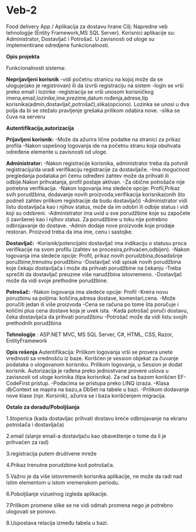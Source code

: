 # Veb-2
Food delivery App / Aplikacija za dostavu hrane
Cilj: Napredne veb tehnologije (Entity Framework,MS SQL Server).
Korisnici aplikacije su: Administrator, Dostavljač i Potrošač. U zavisnosti od uloge su implementirane odredjene funkcionalnosti.

__Opis projekta__

Funkcionalnosti sistema:

__Neprijavljeni korisnik__
    -vidi početnu stranicu na kojoj može da se uloguje(ako je registrovan) ili da izvrši registraciju na sistem
    -login se vrši preko email i lozinke
    -registracija se vrši unosom korisničkog imena,email,lozinike,ime,prezime,datum rođenja,adrese,tip korisnika(admin,dostavljač,potrošač),slika(opciono). Lozinka se unosi u dva polja da bi se otežalo pravljenje grešaka prilikom odabira nove.
    -slika se čuva na serveru
    
__Autentifikacija,autorizacija__

__Prijavljeni korisnik:__
      -Može da ažurira lične podatke na stranici za prikaz profila
      -Nakon uspešnog logovanja ide na početnu stranu koja obuhvata određene elemente u zavisnosti od uloge.
      
__Administrator:__
      -Nakon registracije korisnika, administrator treba da potvrdi registraciju/da uradi verifikaciju registracije za dostavljače.
         -Ima mogućnost pregledanja podataka pri čemu određeni zahtev može da prihvati ili odbije.Nakon prihvatanja, profil postaje aktivan.
         -Za obične potrošače nije potrebna verifikacija.
      -Nakon logovanja ima sledeće opcije: Profil,Prikaz svih porudžbina, dodavanje novih proizvoda,verifikacija korisnika(onih što podneli zahtev prilikom registracije da budu dostavljači)
      -Administrator vidi listu dostavljača kao i njihov status, može da im odobri ili odbije status i vidi koji su odobreni.
      -Administrator ima uvid u sve porudžbine koje su započete (i završene) kao i njihov status. Za porudžbine u toku nije potrebno odbrojavanje do dostave.
      -Admin dodaje nove proizvode koje prodaje restoran. Proizvod treba da ima ime, cenu i sastojke.
      
__Dostavljač:__
      -Korisnik/potencijalni dostavljač ima indikaciju o statusu proca verifikacije na svom profilu (zahtev se procesira,prihvaćen,odbijen).
      -Nakon logovanja ima sledeće opcije: Profil, prikaz novih porudzbina,dosadašnje poružbine,trenutnu porudžbinu
      -Dostavljač vidi spisak novih porudžbina koje čekaju dostavljača i može da prihvati porudžbine na čekanju
      -Treba sprečiti da dostavljač preuzme više narudžbina istovremeno.
      -Dostavljač može da vidi svoje prethodne porudžbine.
      
__Potrošač:__
      -Nakon logovanja ima sledeće opcije: Profil
      -Kreira novu poruzbinu sa poljima: količina,adresa dostave, komentari,cena.
      -Može poručiti jedan ili više proizvoda
      -Cena se računa po tome šta poručuje i količini plus cena dostave koja je uvek ista.
      -Kada potrošač poruči dostavu, čeka dostavljača da prihvati porudžbinu
      -Potrošač može da vidi listu svojih prethodnih porudžbina

__Tehnologije__ : ASP.NET MVC, MS SQL Server, C#, HTML, CSS, Razor, EntityFramework

__Opis rešenja__
Autentifikacija: Prilikom logovanja vrši se provera unete vrednosti sa vrednošću iz baze.
Korišćen je session objekat za čuvanje podataka o ulogovanom korisniku. Prilikom logovanja, u Session je dodat korisnik.
Autorizacija je rađena preko jednostvane provere uslova u zavisnosti od uloge korinika (tipa korisnika).
Za rad sa bazom korišćen EF-CodeFirst pristup.
   -Podacima se pristupa preko LINQ izraza.
   -Klasa dbContext se mapira na bazu,a DbSet na tabele u bazi.
   -Prilikom dodavanje nove klase (npr. Korsinik), ažurira se i baza korišćenjem migracija.
   
__Ostalo za doradu/Poboljšanja__

   1.štoperica (kada dostavljac prihvati dostavu kreće odbrojavanje na ekranu potrošača i dostavljača)
 
   2.email (slanje email-a dostavljaču kao obaveštenje o tome da li je prihvaćen za rad)
 
   3.registracija putem društvene mreže

   4.Prikaz trenutne porudzbine kod potrošača.

   5.Važno je da više istovremenih korisnika aplikacije, ne može da radi nad istim elementom u istom vremenskom periodu.

   6.Poboljšanje vizuelnog izgleda aplikacije.

   7.Prilikom promene slike se ne vidi odmah promena nego je potrebno ulogovati se ponovo. 

   8.Uspostava relacija između tabela u bazi.

